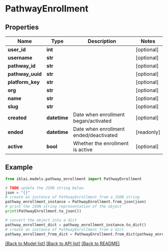 # PathwayEnrollment


## Properties

Name | Type | Description | Notes
------------ | ------------- | ------------- | -------------
**user_id** | **int** |  | [optional] 
**username** | **str** |  | [optional] 
**pathway_id** | **str** |  | [optional] 
**pathway_uuid** | **str** |  | [optional] 
**platform_key** | **str** |  | [optional] 
**org** | **str** |  | [optional] 
**name** | **str** |  | [optional] 
**slug** | **str** |  | [optional] 
**created** | **datetime** | Date when enrollment began/activated | [optional] 
**ended** | **datetime** | Date when enrollment ended/deactivated | [readonly] 
**active** | **bool** | Whether the enrollment is active | [optional] 

## Example

```python
from iblai.models.pathway_enrollment import PathwayEnrollment

# TODO update the JSON string below
json = "{}"
# create an instance of PathwayEnrollment from a JSON string
pathway_enrollment_instance = PathwayEnrollment.from_json(json)
# print the JSON string representation of the object
print(PathwayEnrollment.to_json())

# convert the object into a dict
pathway_enrollment_dict = pathway_enrollment_instance.to_dict()
# create an instance of PathwayEnrollment from a dict
pathway_enrollment_from_dict = PathwayEnrollment.from_dict(pathway_enrollment_dict)
```
[[Back to Model list]](../README.md#documentation-for-models) [[Back to API list]](../README.md#documentation-for-api-endpoints) [[Back to README]](../README.md)


